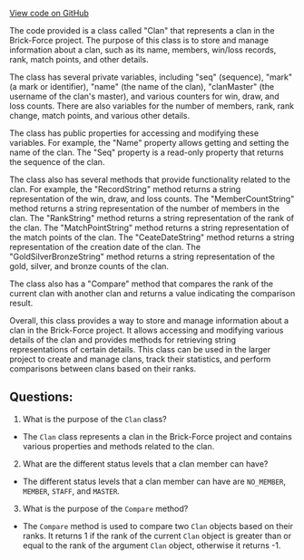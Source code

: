 [View code on GitHub](https://github.com/TieHaxJan/Brick-Force/Assembly-CSharp\Clan.cs)

The code provided is a class called "Clan" that represents a clan in the Brick-Force project. The purpose of this class is to store and manage information about a clan, such as its name, members, win/loss records, rank, match points, and other details.

The class has several private variables, including "seq" (sequence), "mark" (a mark or identifier), "name" (the name of the clan), "clanMaster" (the username of the clan's master), and various counters for win, draw, and loss counts. There are also variables for the number of members, rank, rank change, match points, and various other details.

The class has public properties for accessing and modifying these variables. For example, the "Name" property allows getting and setting the name of the clan. The "Seq" property is a read-only property that returns the sequence of the clan.

The class also has several methods that provide functionality related to the clan. For example, the "RecordString" method returns a string representation of the win, draw, and loss counts. The "MemberCountString" method returns a string representation of the number of members in the clan. The "RankString" method returns a string representation of the rank of the clan. The "MatchPointString" method returns a string representation of the match points of the clan. The "CeateDateString" method returns a string representation of the creation date of the clan. The "GoldSilverBronzeString" method returns a string representation of the gold, silver, and bronze counts of the clan.

The class also has a "Compare" method that compares the rank of the current clan with another clan and returns a value indicating the comparison result.

Overall, this class provides a way to store and manage information about a clan in the Brick-Force project. It allows accessing and modifying various details of the clan and provides methods for retrieving string representations of certain details. This class can be used in the larger project to create and manage clans, track their statistics, and perform comparisons between clans based on their ranks.
## Questions: 
 1. What is the purpose of the `Clan` class?
- The `Clan` class represents a clan in the Brick-Force project and contains various properties and methods related to the clan.

2. What are the different status levels that a clan member can have?
- The different status levels that a clan member can have are `NO_MEMBER`, `MEMBER`, `STAFF`, and `MASTER`.

3. What is the purpose of the `Compare` method?
- The `Compare` method is used to compare two `Clan` objects based on their ranks. It returns 1 if the rank of the current `Clan` object is greater than or equal to the rank of the argument `Clan` object, otherwise it returns -1.